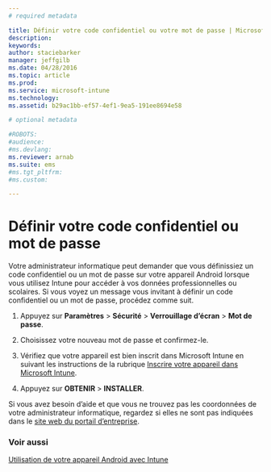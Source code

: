 ```yaml
---
# required metadata

title: Définir votre code confidentiel ou votre mot de passe | Microsoft Intune
description:
keywords:
author: staciebarker
manager: jeffgilb
ms.date: 04/28/2016
ms.topic: article
ms.prod:
ms.service: microsoft-intune
ms.technology:
ms.assetid: b29ac1bb-ef57-4ef1-9ea5-191ee8694e58

# optional metadata

#ROBOTS:
#audience:
#ms.devlang:
ms.reviewer: arnab
ms.suite: ems
#ms.tgt_pltfrm:
#ms.custom:

---
```



# Définir votre code confidentiel ou mot de passe

Votre administrateur informatique peut demander que vous définissiez un code confidentiel ou un mot de passe sur votre appareil Android lorsque vous utilisez Intune pour accéder à vos données professionnelles ou scolaires. Si vous voyez un message vous invitant à définir un code confidentiel ou un mot de passe, procédez comme suit.

1.  Appuyez sur **Paramètres** &gt; **Sécurité** &gt; **Verrouillage d’écran** &gt; **Mot de passe**.

2.  Choisissez votre nouveau mot de passe et confirmez-le.

3.  Vérifiez que votre appareil est bien inscrit dans Microsoft Intune en suivant les instructions de la rubrique [Inscrire votre appareil dans Microsoft Intune](enroll-your-device-in-Intune-android.md).

4.  Appuyez sur **OBTENIR** &gt; **INSTALLER**.

Si vous avez besoin d’aide et que vous ne trouvez pas les coordonnées de votre administrateur informatique, regardez si elles ne sont pas indiquées dans le [site web du portail d’entreprise](http://portal.manage.microsoft.com).

### Voir aussi
[Utilisation de votre appareil Android avec Intune](using-your-android-device-with-intune.md)

<!--HONumber=Jun16_HO1-->


